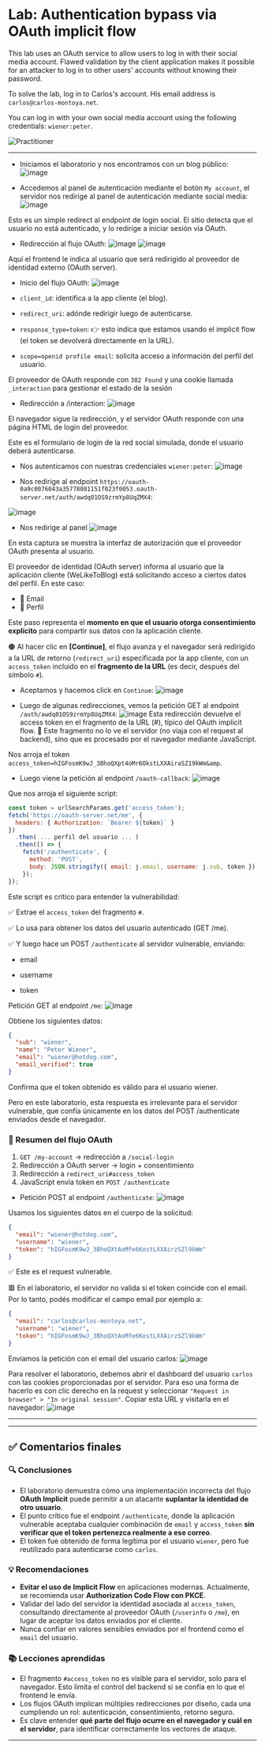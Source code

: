 # Lab: Authentication bypass via OAuth implicit flow

This lab uses an OAuth service to allow users to log in with their social media account. Flawed validation by the client application makes it possible for an attacker to log in to other users' accounts without knowing their password.

To solve the lab, log in to Carlos's account. His email address is `carlos@carlos-montoya.net`.

You can log in with your own social media account using the following credentials: `wiener:peter`.

![Practitioner](https://img.shields.io/badge/level-Apprentice-green) 

---

- Iniciamos el laboratorio y nos encontramos con un blog público:
![image](https://github.com/user-attachments/assets/6ab96322-ed8d-4a44-8eab-8666d9cb392f)

- Accedemos al panel de autenticación mediante el botón `My account`, el servidor nos redirige al panel de autenticación mediante social media:
![image](https://github.com/user-attachments/assets/30b76db7-5d14-4ad4-a630-fe8ae7f3cd26)

 Esto es un simple redirect al endpoint de login social. El sitio detecta que el usuario no está autenticado, y lo redirige a iniciar sesión vía OAuth.

- Redirección al flujo OAuth:
![image](https://github.com/user-attachments/assets/075dea35-fce3-4806-b029-765354152b91)
![image](https://github.com/user-attachments/assets/4982f90d-6239-4ae3-828e-50745fa11620)

Aquí el frontend le indica al usuario que será redirigido al proveedor de identidad externo (OAuth server).

- Inicio del flujo OAuth:
![image](https://github.com/user-attachments/assets/512e3862-1e37-4bd6-8891-81b87d9bf06a)
 - `client_id`: identifica a la app cliente (el blog).

 - `redirect_uri`: adónde redirigir luego de autenticarse.

 - `response_type=token`: 👉 esto indica que estamos usando el implicit flow (el token se devolverá directamente en la URL).

 - `scope=openid profile email`: solicita acceso a información del perfil del usuario.

 El proveedor de OAuth responde con `302 Found` y una cookie llamada `_interaction` para gestionar el estado de la sesión


- Redirección a /interaction:
![image](https://github.com/user-attachments/assets/edad755c-4aae-4edd-9960-882ef4def348)

El navegador sigue la redirección, y el servidor OAuth responde con una página HTML de login del proveedor.

Este es el formulario de login de la red social simulada, donde el usuario deberá autenticarse.

- Nos autenticamos con nuestras credenciales `wiener:peter`:
![image](https://github.com/user-attachments/assets/e4ff6c93-8b31-4440-ba1b-82e487e29127)

- Nos redirige al endpoint `https://oauth-0a9c0076043a35778081151f023f0053.oauth-server.net/auth/awdq01OS9zrmYp8UqZMX4`:

![image](https://github.com/user-attachments/assets/d9fcb388-6b84-4986-8a5d-27f9fa95d278)

- Nos redirige al panel
![image](https://github.com/user-attachments/assets/9f89d3b5-ae0b-426f-aa72-0f509c0de81c)


En esta captura se muestra la interfaz de autorización que el proveedor OAuth presenta al usuario.

El proveedor de identidad (OAuth server) informa al usuario que la aplicación cliente (WeLikeToBlog) está solicitando acceso a ciertos datos del perfil. En este caso:

- 📧 Email
- 👤 Perfil

Este paso representa el **momento en que el usuario otorga consentimiento explícito** para compartir sus datos con la aplicación cliente.

🟠 Al hacer clic en **[Continue]**, el flujo avanza y el navegador será redirigido a la URL de retorno (`redirect_uri`) especificada por la app cliente, con un `access_token` incluido en el **fragmento de la URL** (es decir, después del símbolo `#`).

- Aceptamos y hacemos click en `Continue`:
![image](https://github.com/user-attachments/assets/dc319802-e073-4609-8507-58ab3b5c35d1)

- Luego de algunas redirecciones, vemos la petición GET al endpoint `/auth/awdq01OS9zrmYp8UqZMX4`:
![image](https://github.com/user-attachments/assets/34df29ec-0fdf-452a-9f6a-28f87f56fc8d)
Esta redirección devuelve el access token en el fragmento de la URL (#), típico del OAuth implicit flow.
🔎 Este fragmento no lo ve el servidor (no viaja con el request al backend), sino que es procesado por el navegador mediante JavaScript.

Nos arroja el token `access_token=hIGFosmK9wJ_3BhoQXpt4oMr6OkstLXXAiraSZ19kWm&amp`.


- Luego viene la petición al endpoint `/oauth-callback`:
![image](https://github.com/user-attachments/assets/8a40a493-0776-4ccd-8aeb-c938d6f2f309)

Que nos arroja el siguiente script:
```javascript
const token = urlSearchParams.get('access_token');
fetch('https://oauth-server.net/me', {
  headers: { Authorization: `Bearer ${token}` }
})
  .then( ... perfil del usuario ... )
  .then(() => {
    fetch('/authenticate', {
      method: 'POST',
      body: JSON.stringify({ email: j.email, username: j.sub, token })
    });
});
```

Este script es crítico para entender la vulnerabilidad:

✅ Extrae el `access_token` del fragmento `#`.

✅ Lo usa para obtener los datos del usuario autenticado (GET /me).

✅ Y luego hace un POST `/authenticate` al servidor vulnerable, enviando:

- email

- username

- token

Petición GET al endpoint `/me`:
![image](https://github.com/user-attachments/assets/aae9a382-43d8-4372-80ca-659c67084cda)

Obtiene los siguientes datos:
```json
{
  "sub": "wiener",
  "name": "Peter Wiener",
  "email": "wiener@hotdog.com",
  "email_verified": true
}
```

Confirma que el token obtenido es válido para el usuario wiener.

Pero en este laboratorio, esta respuesta es irrelevante para el servidor vulnerable, que confía únicamente en los datos del POST /authenticate enviados desde el navegador.

### 🔁 Resumen del flujo OAuth

1. `GET /my-account` → redirección a `/social-login`
2. Redirección a OAuth server → login + consentimiento
3. Redirección a `redirect_uri#access_token`
4. JavaScript envía token en `POST /authenticate`


- Petición POST al endpoint `/authenticate`:
![image](https://github.com/user-attachments/assets/218af919-bd14-4a3d-a479-c0e590993212)

Usamos los siguientes datos en el cuerpo de la solicitud:
```json
{
  "email": "wiener@hotdog.com",
  "username": "wiener",
  "token": "hIGFosmK9wJ_3BhoQXtAoMfe6KostLXXAirzSZl9kWm"
}
```
✅ Este es el request vulnerable.

🟥 En el laboratorio, el servidor no valida si el token coincide con el email. Por lo tanto, podés modificar el campo email por ejemplo a:

```json
{
  "email": "carlos@carlos-montoya.net",
  "username": "wiener",
  "token": "hIGFosmK9wJ_3BhoQXtAoMfe6KostLXXAirzSZl9kWm"
}
```

Enviamos la petición con el email del usuario carlos:
![image](https://github.com/user-attachments/assets/a7672cea-76c6-40c0-b944-3acbf8a21dbe)

Para resolver el laboratorio, debemos abrir el dashboard del usuario `carlos` con las cookies proporcionadas por el servidor. Para eso una forma de hacerlo es con clic derecho en la request y seleccionar `"Request in browser" > "In original session"`. Copiar esta URL y visitarla en el navegador:
![image](https://github.com/user-attachments/assets/0ba60953-fc9c-47fc-8bd1-7b5c7cd05feb)


---

---

## ✅ Comentarios finales

### 🔍 Conclusiones

- El laboratorio demuestra cómo una implementación incorrecta del flujo **OAuth Implicit** puede permitir a un atacante **suplantar la identidad de otro usuario**.
- El punto crítico fue el endpoint `/authenticate`, donde la aplicación vulnerable aceptaba cualquier combinación de `email` y `access_token` **sin verificar que el token pertenezca realmente a ese correo**.
- El token fue obtenido de forma legítima por el usuario `wiener`, pero fue reutilizado para autenticarse como `carlos`.

### 💡 Recomendaciones

- **Evitar el uso de Implicit Flow** en aplicaciones modernas. Actualmente, se recomienda usar **Authorization Code Flow con PKCE**.
- Validar del lado del servidor la identidad asociada al `access_token`, consultando directamente al proveedor OAuth (`/userinfo` o `/me`), en lugar de aceptar los datos enviados por el cliente.
- Nunca confiar en valores sensibles enviados por el frontend como el `email` del usuario.

### 📚 Lecciones aprendidas

- El fragmento `#access_token` no es visible para el servidor, solo para el navegador. Esto limita el control del backend si se confía en lo que el frontend le envía.
- Los flujos OAuth implican múltiples redirecciones por diseño, cada una cumpliendo un rol: autenticación, consentimiento, retorno seguro.
- Es clave entender **qué parte del flujo ocurre en el navegador y cuál en el servidor**, para identificar correctamente los vectores de ataque.

---




